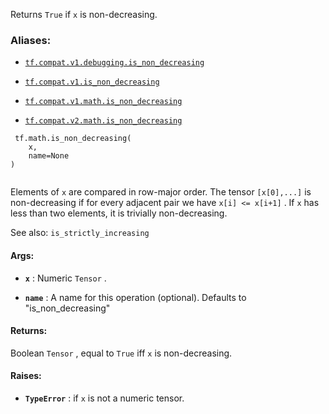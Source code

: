 Returns  `True`  if  `x`  is non-decreasing.



### Aliases:

- [ `tf.compat.v1.debugging.is_non_decreasing` ](/api_docs/python/tf/math/is_non_decreasing)

- [ `tf.compat.v1.is_non_decreasing` ](/api_docs/python/tf/math/is_non_decreasing)

- [ `tf.compat.v1.math.is_non_decreasing` ](/api_docs/python/tf/math/is_non_decreasing)

- [ `tf.compat.v2.math.is_non_decreasing` ](/api_docs/python/tf/math/is_non_decreasing)



```
 tf.math.is_non_decreasing(
    x,
    name=None
)
 
```

Elements of  `x`  are compared in row-major order.  The tensor  `[x[0],...]` 
is non-decreasing if for every adjacent pair we have  `x[i] <= x[i+1]` .
If  `x`  has less than two elements, it is trivially non-decreasing.

See also:   `is_strictly_increasing` 



#### Args:

- **`x`** : Numeric  `Tensor` .

- **`name`** : A name for this operation (optional).  Defaults to "is_non_decreasing"



#### Returns:
Boolean  `Tensor` , equal to  `True`  iff  `x`  is non-decreasing.



#### Raises:

- **`TypeError`** : if  `x`  is not a numeric tensor.


